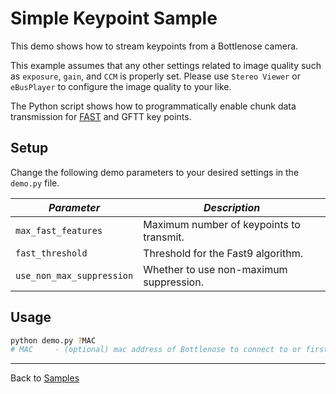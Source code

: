 # Simple Keypoint Sample

This demo shows how to stream keypoints from a Bottlenose camera.

This example assumes that any other settings related to image quality such as `exposure`, `gain`, and `CCM` is properly set. Please use `Stereo Viewer` or `eBusPlayer` to configure the image quality to your like.

The Python script shows how to programmatically enable chunk data transmission for 
[FAST](https://en.wikipedia.org/wiki/Features_from_accelerated_segment_test) and GFTT key points.

## Setup

Change the following demo parameters to your desired settings in the ```demo.py``` file.

| ***Parameter***               | ***Description***                               |
|-------------------------------|-------------------------------------------------|
| ```max_fast_features```       | Maximum number of keypoints to transmit.        |
| ```fast_threshold```          | Threshold for the Fast9 algorithm.              |
| ```use_non_max_suppression``` | Whether to use non-maximum suppression.         |

## Usage

```bash
python demo.py ?MAC
# MAC     - (optional) mac address of Bottlenose to connect to or first one
```

----
Back to [Samples](../README.md)